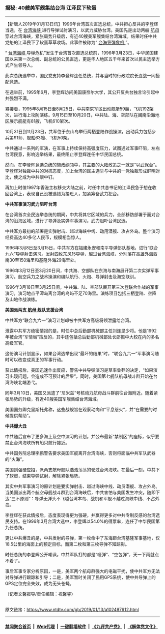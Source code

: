### 揭秘: 40艘美军舰集结台海 江泽民下软蛋
------------------------

<div class="post_content">
 <p>
  【新唐人2019年01月13日讯】1996年台湾首次直选总统，中共担心反共的李登辉当选，在
  <a href="https://www.ntdtv.com/gb/台湾海峡.htm">
   台湾海峡
  </a>
  进行导弹试射演习，以武力威胁台湾。美国先是出动两艘
  <a href="https://www.ntdtv.com/gb/航母.htm">
   航母
  </a>
  穿过台湾海峡，紧张局势升级后，有近40艘美军舰集结台湾海域。结果时任中共党魁的江泽民下了软蛋草草收场。此事件被称为“
  <a href="https://www.ntdtv.com/gb/台海导弹危机.htm">
   台海导弹危机
  </a>
  ”。
 </p>
 <p>
  “
  <a href="https://www.ntdtv.com/gb/台湾海峡.htm">
   台湾海峡
  </a>
  导弹危机”发生于台湾首次直选总统前，1996年3月23日，中华民国建国以来第一次总统、副总统的公民直选，更是华人地区五千年来首次以民主选举方式产生领导人。
 </p>
 <p>
  此次总统选举中，国民党支持李登辉连任总统，并与当时的行政院院长连战一同搭配竞选。
 </p>
 <p>
  在选举前，1995年6月，李登辉访问美国康奈尔大学，其公开反共台独言论引起中共强烈不满。
 </p>
 <p>
  紧接着，1995年8月15日至8月25日，中共南京军区出动舰艇59艘，飞机192架次，进行海上攻防演练。9月15日至10月20日，中共陆、海、空部队在闽南沿海地区展示舰艇有81艘，飞机610架次。
 </p>
 <p>
  10月31日到11月23日，共军位于东山岛举行两栖登陆作战操演，出动兵力包括步兵第91师、舰船63艘、飞机50架。
 </p>
 <p>
  中共通过一系列的军演，在军事上持续保持高强度压力，试图通过军事吓阻，左右台湾民意，影响选举结果，最终阻止李登辉连任中华民国总统。
 </p>
 <p>
  然而，在李登辉竞选总统的施政纲领中，其主要的大陆政策之一就是“以武保台”。李登辉对独裁中共的对抗态度，加上台湾的民主选举与中共的一党独裁形成鲜明对比，使之成为中共眼中钉。
 </p>
 <p>
  再加上时值1997年香港主权移交大陆之前，时任中共总书记的江泽民急于想在收回台湾上，表现自己没被选错为接班人，加紧筹备武力犯台。
 </p>
 <p>
  <strong>
   中共军事演习武力阻吓台湾
  </strong>
 </p>
 <p>
  在台湾首次全民选举总统的期间，中共将其它区域的兵力，全部移防部署于面对台湾的沿海区域，进行了导弹及实弹军事演习，武力阻吓台湾民选。
 </p>
 <p>
  中共军方最初的部署是实弹射击、越过海峡中线、动用潜舰、攻占外岛。整个演习经费高达40多亿人民币，规模相当惊人。
 </p>
 <p>
  1996年3月8日至3月15日，中共军方在福建永安和南平导弹部队基地，进行“联合九六”导弹射击演习。发射四枚东风15导弹，越过台湾海峡，分别落在高雄外海西南30至150海里和基隆外海29海里处。
 </p>
 <p>
  1996年3月12日至3月20日间，中共海、空部队在东海与南海展开第二次实弹军事演习。航空兵力之战术操演和编队航行、火炮、导弹射击及海空联训。
 </p>
 <p>
  1996年3月18日至3月25日间，中共海、陆、空部队展开第三次登联合作战的军事演习，演习地点平潭岛离台湾的岛屿不足70海里。演练项目包括三栖登陆、空降及山地作战演练。
 </p>
 <p>
  <strong>
   美国派两支
   <a href="https://www.ntdtv.com/gb/航母.htm">
    航母
   </a>
   舰队支援台湾
  </strong>
 </p>
 <p>
  中共军方“联合九六一”演习计划却被中共军方高级将领泄露给台湾。
 </p>
 <p>
  泄露中共军方绝密情报的是，时任中总后勤部机械部主任刘连昆少将。他是1992年被台湾“军情局”策反的，其中还包括总后勤部机械部处长邵振中大校在内的多名高级军官。
 </p>
 <p>
  这份演习计划显示，如果台湾选举出现“最坏的结果”时，“联合九六一”军事演习随时可以改变成真正的军事行动。
 </p>
 <p>
  获此情报后，美国迅速作出反应，警告中共导弹演习是草率鲁莽的决定，“如果演习出现问题，会造成不可预计的后果”。同时，美国第七舰队航母战斗群开始在台湾海峡北端游弋。
 </p>
 <p>
  同年3月10日，美国又派遣了“尼米兹”号核动力航母战斗群前往台海附近。随着紧张局势的升级，有近40艘美国军舰集结台湾海域。
 </p>
 <p>
  美国国务卿克里斯托弗称，这些战舰旨在观察动向和“平息怒火”，并“在需要的时候提供帮助”。
 </p>
 <p>
  <strong>
   中共爆大丑
  </strong>
 </p>
 <p>
  中共随后宣布了更多海上及空中演习的计划，并公布最新“禁制区”的座标，似乎要禁止台湾海峡所有船只航行接近。
 </p>
 <p>
  中共国务院总理李鹏警告要求美国军舰离开台湾海峡，否则将面临中共军队武器的“火海”。
 </p>
 <p>
  美国则强硬应招，派两支航母舰队浩浩荡荡的驶过台湾海峡。在最后一刻，中共下了软蛋，结束导弹试射，解除紧张局势。
 </p>
 <p>
  其实中共军事演习的原计划是要实弹射击、越过海峡中线、动员潜舰、攻占外岛。当美国派出两个航空母舰战斗群到台湾海峡后，中共害怕与美国发生冲突，随即下达“三不原则”：导弹无弹头不飞越台湾本岛、战机和军舰不越过海峡中线、不占外岛。
 </p>
 <p>
  李登辉在获此情报后，态度表现得更为强硬，并赢得更多对中共专制反感的台湾选民支持。在1996年3月台湾大选中，李登辉以54.0%的得票率，连任了中华民国第九任总统。
 </p>
 <p>
  更让中共爆丑的是，中共发射的导弹，第一枚命中了东海距台湾基隆军事基地，仅18.5公里的海面上的预定目标。而第二枚和第三枚导弹不知踪影。
 </p>
 <p>
  时任总统的李登辉公开嘲讽，中共军队打的都是“哑弹”、“空包弹”，天一下雨就点不着了。
 </p>
 <p>
  事后军事专家分析原因，一是，美军两个航母群强大的电磁干扰，使中共军方无法对导弹进行跟踪和引导；二是，美军暂时关闭了民用GPS系统，使中共导弹上的GPS定位完全失效，成为无头苍蝇。
 </p>
 <p>
  （记者文馨报导/责任编辑：祝馨睿）
 </p>
 <div class="single_ad">
 </div>
</div>

<br/>原文链接：https://www.ntdtv.com/gb/2019/01/13/a102487912.html


------------------------
#### [禁闻聚合首页](https://github.com/gfw-breaker/banned-news/blob/master/README.md) &nbsp;|&nbsp; [Web代理](https://github.com/gfw-breaker/open-proxy/blob/master/README.md) &nbsp;|&nbsp; [一键翻墙软件](https://github.com/gfw-breaker/nogfw/blob/master/README.md) &nbsp;|&nbsp; [《九评共产党》](https://github.com/gfw-breaker/9ping.md/blob/master/README.md#九评之一评共产党是什么) &nbsp;|&nbsp; [《解体党文化》](https://github.com/gfw-breaker/jtdwh.md/blob/master/README.md#绪论)